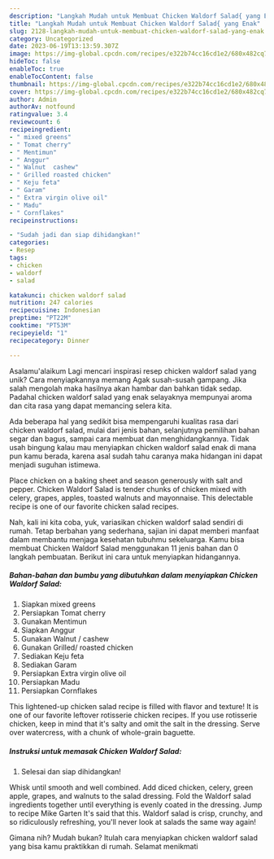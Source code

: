 ```yaml
---
description: "Langkah Mudah untuk Membuat Chicken Waldorf Salad{ yang Enak"
title: "Langkah Mudah untuk Membuat Chicken Waldorf Salad{ yang Enak"
slug: 2128-langkah-mudah-untuk-membuat-chicken-waldorf-salad-yang-enak
category: Uncategorized
date: 2023-06-19T13:13:59.307Z
image: https://img-global.cpcdn.com/recipes/e322b74cc16cd1e2/680x482cq70/chicken-waldorf-salad-foto-resep-utama.jpg
hideToc: false
enableToc: true
enableTocContent: false
thumbnail: https://img-global.cpcdn.com/recipes/e322b74cc16cd1e2/680x482cq70/chicken-waldorf-salad-foto-resep-utama.jpg
cover: https://img-global.cpcdn.com/recipes/e322b74cc16cd1e2/680x482cq70/chicken-waldorf-salad-foto-resep-utama.jpg
author: Admin
authorAv: notfound
ratingvalue: 3.4
reviewcount: 6
recipeingredient:
- " mixed greens"
- " Tomat cherry"
- " Mentimun"
- " Anggur"
- " Walnut  cashew"
- " Grilled roasted chicken"
- " Keju feta"
- " Garam"
- " Extra virgin olive oil"
- " Madu"
- " Cornflakes"
recipeinstructions:

- "Sudah jadi dan siap dihidangkan!"
categories:
- Resep
tags:
- chicken
- waldorf
- salad

katakunci: chicken waldorf salad 
nutrition: 247 calories
recipecuisine: Indonesian
preptime: "PT22M"
cooktime: "PT53M"
recipeyield: "1"
recipecategory: Dinner

---
```



Asalamu'alaikum Lagi mencari inspirasi resep chicken waldorf salad yang unik? Cara menyiapkannya memang Agak susah-susah gampang. Jika salah mengolah maka hasilnya akan hambar dan bahkan tidak sedap. Padahal chicken waldorf salad yang enak selayaknya mempunyai aroma dan cita rasa yang dapat memancing selera kita.


Ada beberapa hal yang sedikit bisa mempengaruhi kualitas rasa dari chicken waldorf salad, mulai dari jenis bahan, selanjutnya pemilihan bahan segar dan bagus, sampai cara membuat dan menghidangkannya. Tidak usah bingung kalau mau menyiapkan chicken waldorf salad enak di mana pun kamu berada, karena asal sudah tahu caranya maka hidangan ini dapat menjadi suguhan istimewa.

Place chicken on a baking sheet and season generously with salt and pepper. Chicken Waldorf Salad is tender chunks of chicken mixed with celery, grapes, apples, toasted walnuts and mayonnaise. This delectable recipe is one of our favorite chicken salad recipes.


Nah, kali ini kita coba, yuk, variasikan chicken waldorf salad sendiri di rumah. Tetap berbahan yang sederhana, sajian ini dapat memberi manfaat dalam membantu menjaga kesehatan tubuhmu sekeluarga. Kamu bisa membuat Chicken Waldorf Salad menggunakan 11 jenis bahan dan 0 langkah pembuatan. Berikut ini cara untuk menyiapkan hidangannya.

<!--inarticleads1-->

##### Bahan-bahan dan bumbu yang dibutuhkan dalam menyiapkan Chicken Waldorf Salad:

1. Siapkan  mixed greens
1. Persiapkan  Tomat cherry
1. Gunakan  Mentimun
1. Siapkan  Anggur
1. Gunakan  Walnut / cashew
1. Gunakan  Grilled/ roasted chicken
1. Sediakan  Keju feta
1. Sediakan  Garam
1. Persiapkan  Extra virgin olive oil
1. Persiapkan  Madu
1. Persiapkan  Cornflakes


This lightened-up chicken salad recipe is filled with flavor and texture! It is one of our favorite leftover rotisserie chicken recipes. If you use rotisserie chicken, keep in mind that it&#39;s salty and omit the salt in the dressing. Serve over watercress, with a chunk of whole-grain baguette. 

<!--inarticleads2-->

##### Instruksi untuk memasak Chicken Waldorf Salad:


1. Selesai dan siap dihidangkan!

Whisk until smooth and well combined. Add diced chicken, celery, green apple, grapes, and walnuts to the salad dressing. Fold the Waldorf salad ingredients together until everything is evenly coated in the dressing. Jump to recipe Mike Garten It&#39;s said that this. Waldorf salad is crisp, crunchy, and so ridiculously refreshing, you&#39;ll never look at salads the same way again! 

Gimana nih? Mudah bukan? Itulah cara menyiapkan chicken waldorf salad yang bisa kamu praktikkan di rumah. Selamat menikmati
